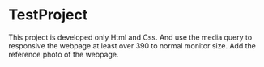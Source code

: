# TestProject
This project is developed only Html and Css. And use the media query to responsive the webpage at least over 390 to normal monitor size. Add the reference photo of the webpage.
